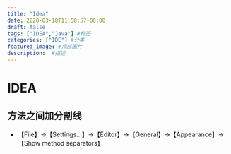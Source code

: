 ```yaml
---
title: "Idea"
date: 2020-03-18T11:58:57+08:00
draft: false
tags: ["IDEA","Java"] #标签
categories: ["IDE"] #分类
featured_image: #顶部图片
description:  #描述
---
```


# IDEA

## 方法之间加分割线

- 【File】->【Settings...】->【Editor】->【General】->【Appearance】->【Show method separators】
